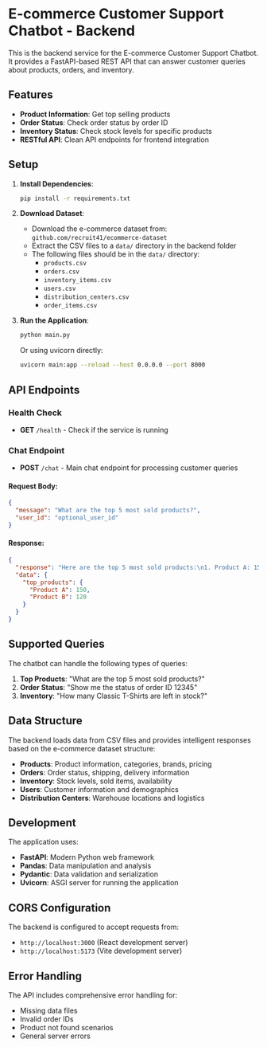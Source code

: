 # E-commerce Customer Support Chatbot - Backend

This is the backend service for the E-commerce Customer Support Chatbot. It provides a FastAPI-based REST API that can answer customer queries about products, orders, and inventory.

## Features

- **Product Information**: Get top selling products
- **Order Status**: Check order status by order ID
- **Inventory Status**: Check stock levels for specific products
- **RESTful API**: Clean API endpoints for frontend integration

## Setup

1. **Install Dependencies**:
   ```bash
   pip install -r requirements.txt
   ```

2. **Download Dataset**:
   - Download the e-commerce dataset from: `github.com/recruit41/ecommerce-dataset`
   - Extract the CSV files to a `data/` directory in the backend folder
   - The following files should be in the `data/` directory:
     - `products.csv`
     - `orders.csv`
     - `inventory_items.csv`
     - `users.csv`
     - `distribution_centers.csv`
     - `order_items.csv`

3. **Run the Application**:
   ```bash
   python main.py
   ```
   
   Or using uvicorn directly:
   ```bash
   uvicorn main:app --reload --host 0.0.0.0 --port 8000
   ```

## API Endpoints

### Health Check
- **GET** `/health` - Check if the service is running

### Chat Endpoint
- **POST** `/chat` - Main chat endpoint for processing customer queries

#### Request Body:
```json
{
  "message": "What are the top 5 most sold products?",
  "user_id": "optional_user_id"
}
```

#### Response:
```json
{
  "response": "Here are the top 5 most sold products:\n1. Product A: 150 units sold\n2. Product B: 120 units sold\n...",
  "data": {
    "top_products": {
      "Product A": 150,
      "Product B": 120
    }
  }
}
```

## Supported Queries

The chatbot can handle the following types of queries:

1. **Top Products**: "What are the top 5 most sold products?"
2. **Order Status**: "Show me the status of order ID 12345"
3. **Inventory**: "How many Classic T-Shirts are left in stock?"

## Data Structure

The backend loads data from CSV files and provides intelligent responses based on the e-commerce dataset structure:

- **Products**: Product information, categories, brands, pricing
- **Orders**: Order status, shipping, delivery information
- **Inventory**: Stock levels, sold items, availability
- **Users**: Customer information and demographics
- **Distribution Centers**: Warehouse locations and logistics

## Development

The application uses:
- **FastAPI**: Modern Python web framework
- **Pandas**: Data manipulation and analysis
- **Pydantic**: Data validation and serialization
- **Uvicorn**: ASGI server for running the application

## CORS Configuration

The backend is configured to accept requests from:
- `http://localhost:3000` (React development server)
- `http://localhost:5173` (Vite development server)

## Error Handling

The API includes comprehensive error handling for:
- Missing data files
- Invalid order IDs
- Product not found scenarios
- General server errors